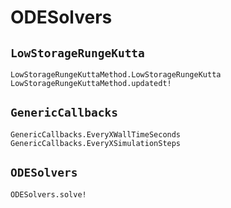 # ODESolvers

## `LowStorageRungeKutta`

```@docs
LowStorageRungeKuttaMethod.LowStorageRungeKutta
LowStorageRungeKuttaMethod.updatedt!
```

## `GenericCallbacks`

```@docs
GenericCallbacks.EveryXWallTimeSeconds
GenericCallbacks.EveryXSimulationSteps
```

## `ODESolvers`

```@docs
ODESolvers.solve!
```
